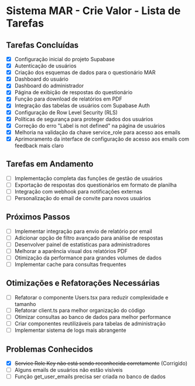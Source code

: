 
# Sistema MAR - Crie Valor - Lista de Tarefas

## Tarefas Concluídas

- [x] Configuração inicial do projeto Supabase
- [x] Autenticação de usuários
- [x] Criação dos esquemas de dados para o questionário MAR
- [x] Dashboard do usuário
- [x] Dashboard do administrador
- [x] Página de exibição de respostas do questionário
- [x] Função para download de relatórios em PDF
- [x] Integração das tabelas de usuários com Supabase Auth
- [x] Configuração de Row Level Security (RLS)
- [x] Políticas de segurança para proteger dados dos usuários
- [x] Correção do erro "Label is not defined" na página de usuários
- [x] Melhoria na validação da chave service_role para acesso aos emails
- [x] Aprimoramento da interface de configuração de acesso aos emails com feedback mais claro

## Tarefas em Andamento

- [ ] Implementação completa das funções de gestão de usuários
- [ ] Exportação de respostas dos questionários em formato de planilha
- [ ] Integração com webhook para notificações externas
- [ ] Personalização do email de convite para novos usuários

## Próximos Passos

- [ ] Implementar integração para envio de relatório por email
- [ ] Adicionar opção de filtro avançado para análise de respostas
- [ ] Desenvolver painel de estatísticas para administradores
- [ ] Melhorar a aparência visual dos relatórios PDF
- [ ] Otimização da performance para grandes volumes de dados
- [ ] Implementar cache para consultas frequentes

## Otimizações e Refatorações Necessárias

- [ ] Refatorar o componente Users.tsx para reduzir complexidade e tamanho
- [ ] Refatorar client.ts para melhor organização do código
- [ ] Otimizar consultas ao banco de dados para melhor performance
- [ ] Criar componentes reutilizáveis para tabelas de administração
- [ ] Implementar sistema de logs mais abrangente

## Problemas Conhecidos

- [x] ~~Service Role Key não está sendo reconhecida corretamente~~ (Corrigido)
- [ ] Alguns emails de usuários não estão visíveis
- [ ] Função get_user_emails precisa ser criada no banco de dados
